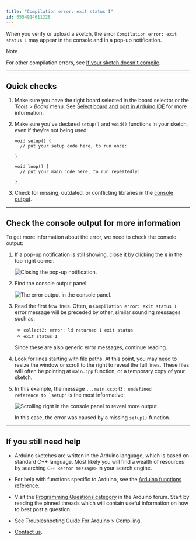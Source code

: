 ```yaml
---
title: "Compilation error: exit status 1"
id: 6554914611228
---
```


When you verify or upload a sketch, the error `Compilation error: exit status 1` may appear in the console and in a pop-up notification.

> [!NOTE]
> For other compilation errors, see [If your sketch doesn't compile](https://support.arduino.cc/hc/en-us/articles/4402764401554-If-your-sketch-doesn-t-compile).

---

## Quick checks

1. Make sure you have the right board selected in the board selector or the _Tools > Board_ menu. See [Select board and port in Arduino IDE](https://support.arduino.cc/hc/en-us/articles/4406856349970-Select-board-and-port-in-Arduino-IDE) for more information.

2. Make sure you've declared `setup()` and `void()` functions in your sketch, even if they're not being used:

   ```arduino
   void setup() {
     // put your setup code here, to run once:

   }

   void loop() {
     // put your main code here, to run repeatedly:

   }
   ```

3. Check for missing, outdated, or conflicting libraries in the [console output](#console-output).

---

<a id="console-output"></a>

## Check the console output for more information

To get more information about the error, we need to check the console output:

1. If a pop-up notification is still showing, close it by clicking the **x** in the top-right corner.

   ![Closing the pop-up notification.](img/ide-compilation-error-exit-status-1-x.png)

2. Find the console output panel.

   ![The error output in the console panel.](img/ide-compilation-error-exit-status-1-1.png)

3. Read the first few lines. Often, a `Compilation error: exit status 1` error message will be preceded by other, similar sounding messages such as:

   * `collect2: error: ld returned 1 exit status`
   * `exit status 1`

   Since these are also generic error messages, continue reading.

4. Look for lines starting with file paths. At this point, you may need to resize the window or scroll to the right to reveal the full lines. These files will often be pointing at `main.cpp` function, or a temporary copy of your sketch.

5. In this example, the message <code>...main.ccp:43: undefined reference to \`setup'</code> is the most informative:

   ![Scrolling right in the console panel to reveal more output.](img/ide-compilation-error-exit-status-1-2.png)

   In this case, the error was caused by a missing `setup()` function.

---

## If you still need help

* Arduino sketches are written in the Arduino language, which is based on standard C++ language. Most likely you will find a wealth of resources by searching `C++ <error message>` in your search engine.

* For help with functions specific to Arduino, see the [Arduino functions reference](https://www.arduino.cc/reference/en/).

* Visit the [Programming Questions category](https://forum.arduino.cc/c/20) in the Arduino forum. Start by reading the pinned threads which will contain useful information on how to best post a question.

* See [Troubleshooting Guide For Arduino > Compiling](https://per1234.github.io/ino-troubleshooting/compiling.html).

* [Contact us](https://wiki-content.arduino.cc/en/contact-us/).
